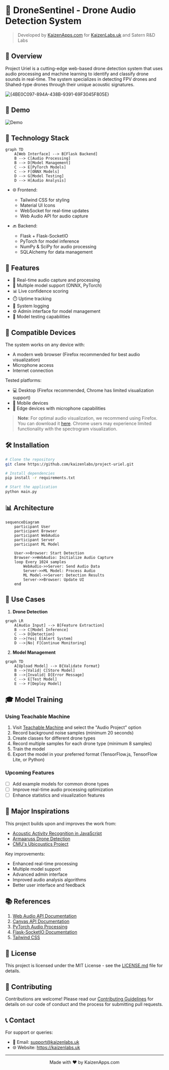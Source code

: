 # 🎯 DroneSentinel - Drone Audio Detection System

> Developed by [KaizenApps.com](https://KaizenApps.com) for [KaizenLabs.uk](https://KaizenLabs.uk) and Satern R&D Labs

## 🌟 Overview

Project Uriel is a cutting-edge web-based drone detection system that uses audio processing and machine learning to identify and classify drone sounds in real-time. The system specializes in detecting FPV drones and Shahed-type drones through their unique acoustic signatures.

![{4BE0C097-894A-438B-9391-69F3045F805E}](https://github.com/user-attachments/assets/98f03e2c-6f4e-451f-b6ab-dd3230b5d586)


## 🎥 Demo

![Demo](demo.gif)

## 🔧 Technology Stack

```mermaid
graph TD
    A[Web Interface] --> B[Flask Backend]
    B --> C[Audio Processing]
    B --> D[Model Management]
    C --> E[PyTorch Models]
    C --> F[ONNX Models]
    D --> G[Model Testing]
    D --> H[Audio Analysis]
```

- 🌐 Frontend:
  - Tailwind CSS for styling
  - Material UI Icons
  - WebSocket for real-time updates
  - Web Audio API for audio capture

- 🔙 Backend:
  - Flask + Flask-SocketIO
  - PyTorch for model inference
  - NumPy & SciPy for audio processing
  - SQLAlchemy for data management

## 🚀 Features

- 🎤 Real-time audio capture and processing
- 🤖 Multiple model support (ONNX, PyTorch)
- 📊 Live confidence scoring
- ⏱️ Uptime tracking
- 📝 System logging
- ⚙️ Admin interface for model management
- 🧪 Model testing capabilities

## 📱 Compatible Devices

The system works on any device with:
- A modern web browser (Firefox recommended for best audio visualization)
- Microphone access
- Internet connection

Tested platforms:
- 💻 Desktop (Firefox recommended, Chrome has limited visualization support)
- 📱 Mobile devices
- 🎯 Edge devices with microphone capabilities

> **Note**: For optimal audio visualization, we recommend using Firefox. You can download it [here](https://www.mozilla.org/firefox/new/). Chrome users may experience limited functionality with the spectrogram visualization.

## 🛠️ Installation

```bash
# Clone the repository
git clone https://github.com/kaizenlabs/project-uriel.git

# Install dependencies
pip install -r requirements.txt

# Start the application
python main.py
```

## 📊 Architecture

```mermaid
sequenceDiagram
    participant User
    participant Browser
    participant WebAudio
    participant Server
    participant ML Model

    User->>Browser: Start Detection
    Browser->>WebAudio: Initialize Audio Capture
    loop Every 1024 samples
        WebAudio->>Server: Send Audio Data
        Server->>ML Model: Process Audio
        ML Model->>Server: Detection Results
        Server->>Browser: Update UI
    end
```

## 🎯 Use Cases

1. **Drone Detection**
```mermaid
graph LR
    A[Audio Input] --> B[Feature Extraction]
    B --> C[Model Inference]
    C --> D{Detection}
    D -->|Yes| E[Alert System]
    D -->|No| F[Continue Monitoring]
```

2. **Model Management**
```mermaid
graph TD
    A[Upload Model] --> B{Validate Format}
    B -->|Valid| C[Store Model]
    B -->|Invalid| D[Error Message]
    C --> E[Test Model]
    E --> F[Deploy Model]
```

## 🎓 Model Training

### Using Teachable Machine
1. Visit [Teachable Machine](https://teachablemachine.withgoogle.com/train) and select the "Audio Project" option
2. Record background noise samples (minimum 20 seconds)
3. Create classes for different drone types
4. Record multiple samples for each drone type (minimum 8 samples)
5. Train the model
6. Export the model in your preferred format (TensorFlow.js, TensorFlow Lite, or Python)

### Upcoming Features
- [ ] Add example models for common drone types
- [ ] Improve real-time audio processing optimization
- [ ] Enhance statistics and visualization features

## 🌟 Major Inspirations

This project builds upon and improves the work from:
- [Acoustic Activity Recognition in JavaScript](https://dev.to/devdevcharlie/acoustic-activity-recognition-in-javascript-2go4)
- [Armaaruss Drone Detection](https://github.com/Armaaruss/Armaaruss.github.io)
- [CMU's Ubicoustics Project](http://www.gierad.com/assets/ubicoustics/ubicoustics.pdf)

Key improvements:
- Enhanced real-time processing
- Multiple model support
- Advanced admin interface
- Improved audio analysis algorithms
- Better user interface and feedback

## 📚 References

1. [Web Audio API Documentation](https://developer.mozilla.org/en-US/docs/Web/API/Web_Audio_API)
2. [Canvas API Documentation](https://developer.mozilla.org/en-US/docs/Web/API/Canvas_API)
3. [PyTorch Audio Processing](https://pytorch.org/audio/stable/index.html)
4. [Flask-SocketIO Documentation](https://flask-socketio.readthedocs.io/)
5. [Tailwind CSS](https://tailwindcss.com/)

## 📄 License

This project is licensed under the MIT License - see the [LICENSE.md](LICENSE.md) file for details.

## 🤝 Contributing

Contributions are welcome! Please read our [Contributing Guidelines](CONTRIBUTING.md) for details on our code of conduct and the process for submitting pull requests.

## 📞 Contact

For support or queries:
- 📧 Email: support@kaizenlabs.uk
- 🌐 Website: https://kaizenlabs.uk

---

<p align="center">Made with ❤️ by KaizenApps.com</p>
